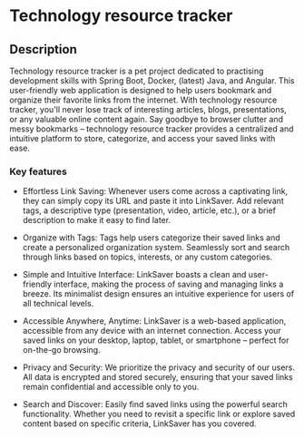 # Technology resource tracker

## Description

Technology resource tracker is a pet project dedicated to practising development skills with Spring Boot, Docker, (latest) Java, and Angular. This user-friendly web application is designed to help users bookmark and organize their favorite links from the internet. With technology resource tracker, you'll never lose track of interesting articles, blogs, presentations, or any valuable online content again. Say goodbye to browser clutter and messy bookmarks – technology resource tracker provides a centralized and intuitive platform to store, categorize, and access your saved links with ease.


### Key features

* Effortless Link Saving: Whenever users come across a captivating link, they can simply copy its URL and paste it into LinkSaver. Add relevant tags, a descriptive type (presentation, video, article, etc.), or a brief description to make it easy to find later.

* Organize with Tags: Tags help users categorize their saved links and create a personalized organization system. Seamlessly sort and search through links based on topics, interests, or any custom categories.

* Simple and Intuitive Interface: LinkSaver boasts a clean and user-friendly interface, making the process of saving and managing links a breeze. Its minimalist design ensures an intuitive experience for users of all technical levels.

* Accessible Anywhere, Anytime: LinkSaver is a web-based application, accessible from any device with an internet connection. Access your saved links on your desktop, laptop, tablet, or smartphone – perfect for on-the-go browsing.

* Privacy and Security: We prioritize the privacy and security of our users. All data is encrypted and stored securely, ensuring that your saved links remain confidential and accessible only to you.

* Search and Discover: Easily find saved links using the powerful search functionality. Whether you need to revisit a specific link or explore saved content based on specific criteria, LinkSaver has you covered.
